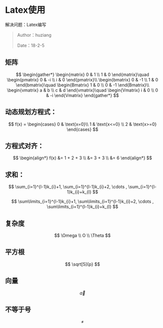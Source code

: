 # Latex使用

解决问题：Latex编写

> Author：huziang </br>
>
> Date：18-2-5

## 矩阵

$$
\begin{gather*}
\begin{matrix} 0 & 1 \\ 1 & 0 \end{matrix}\quad
\begin{pmatrix} 0 & -i \\ i & 0 \end{pmatrix}\\
\begin{bmatrix} 0 & -1 \\ 1 & 0 \end{bmatrix}\quad
\begin{Bmatrix} 1 & 0 \\ 0 & -1 \end{Bmatrix}\\
\begin{vmatrix} a & b \\ c & d \end{vmatrix}\quad
\begin{Vmatrix} i & 0 \\ 0 & -i \end{Vmatrix}
\end{gather*}
$$

##  动态规划方程式：

$$
f(x) =
\begin{cases}
	0 & \text{x=0}\\
	1 & \text{x<=0} \\
	2 & \text{x>=0}
\end{cases}
$$

## 方程式对齐：

$$
\begin{align*}
f(x) &= 1 + 2 + 3 \\
       &= 3 + 3  \\
       &= 6
\end{align*}
$$

## 求和：


$$
\sum_{i=1}^{l-1}k_{i}+1, \sum_{i=1}^{l-1}k_{i}+2, \cdots , \sum_{i=1}^{l-1}k_{i}+k_{l}
$$

$$
\sum\limits_{i=1}^{l-1}k_{i}+1, \sum\limits_{i=1}^{l-1}k_{i}+2, \cdots , \sum\limits_{i=1}^{l-1}k_{i}+k_{l}
$$

## 复杂度

$$
\Omega \\
O \\
\Theta
$$

## 平方根

$$
\sqrt[5]{p}
$$

## 向量

$$
\vec{a}
$$

## 不等于号

$$
\neq
$$



